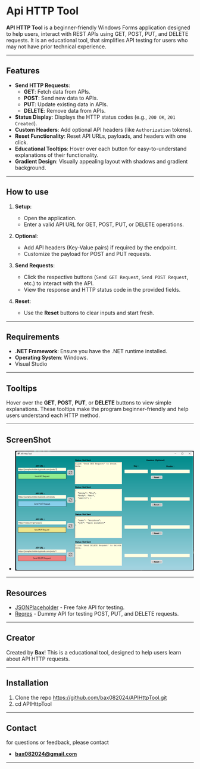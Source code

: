 # Api HTTP Tool

**API HTTP Tool** is a beginner-friendly Windows Forms application designed to help users,
interact with REST APIs using GET, POST, PUT, and DELETE requests. It is an educational tool,
that simplifies API testing for users who may not have prior technical experience.

---

## Features

- **Send HTTP Requests**:
  - **GET**: Fetch data from APIs.
  - **POST**: Send new data to APIs.
  - **PUT**: Update existing data in APIs.
  - **DELETE**: Remove data from APIs.
- **Status Display**: Displays the HTTP status codes (e.g., `200 OK`, `201 Created`).
- **Custom Headers**: Add optional API headers (like `Authorization` tokens).
- **Reset Functionality**: Reset API URLs, payloads, and headers with one click.
- **Educational Tooltips**: Hover over each button for easy-to-understand explanations of their functionality.
- **Gradient Design**: Visually appealing layout with shadows and gradient background.

---

## How to use

1. **Setup**:
   - Open the application.
   - Enter a valid API URL for GET, POST, PUT, or DELETE operations.

2. **Optional**:
   - Add API headers (Key-Value pairs) if required by the endpoint.
   - Customize the payload for POST and PUT requests.

3. **Send Requests**:
   - Click the respective buttons (`Send GET Request`, `Send POST Request`, etc.) to interact with the API.
   - View the response and HTTP status code in the provided fields.

4. **Reset**:
   - Use the **Reset** buttons to clear inputs and start fresh.

---

## Requirements

- **.NET Framework**: Ensure you have the .NET runtime installed.
- **Operating System**: Windows.
- Visual Studio

---

## Tooltips

Hover over the **GET**, **POST**, **PUT**, or **DELETE** buttons to view simple explanations. 
These tooltips make the program beginner-friendly and help users understand each HTTP method.

---

## ScreenShot

- ![App](/Images/app.png)

---

## Resources 

- [JSONPlaceholder](https://jsonplaceholder.typicode.com/) - Free fake API for testing.
- [Reqres](https://reqres.in/) - Dummy API for testing POST, PUT, and DELETE requests.

---

## Creator 

Created by **Bax**! This is a educational tool, designed to help users learn about API HTTP requests.

---

## Installation

1. Clone the repo https://github.com/bax082024/APIHttpTool.git
2. cd APIHttpTool

---

## Contact

for questions or feedback, please contact

- **bax082024@gmail.com**

---